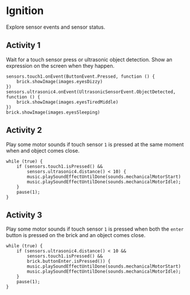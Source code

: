 # Ignition

Explore sensor events and sensor status.

## Activity 1

Wait for a touch sensor press or ultrasonic object detection. Show an expression on the screen when they happen.

```blocks
sensors.touch1.onEvent(ButtonEvent.Pressed, function () {
    brick.showImage(images.eyesDizzy)
})
sensors.ultrasonic4.onEvent(UltrasonicSensorEvent.ObjectDetected, function () {
    brick.showImage(images.eyesTiredMiddle)
})
brick.showImage(images.eyesSleeping)
```

## Activity 2

Play some motor sounds if touch sensor `1` is pressed at the same moment when and object comes close.

```blocks
while (true) {
    if (sensors.touch1.isPressed() &&
        sensors.ultrasonic4.distance() < 10) {
        music.playSoundEffectUntilDone(sounds.mechanicalMotorStart)
        music.playSoundEffectUntilDone(sounds.mechanicalMotorIdle);
    }
    pause(1);
}
```

## Activity 3

Play some motor sounds if touch sensor `1` is pressed when both the `enter` button is pressed on the brick and an object comes close.

```blocks
while (true) {
    if (sensors.ultrasonic4.distance() < 10 &&
        sensors.touch1.isPressed() &&
        brick.buttonEnter.isPressed()) {
        music.playSoundEffectUntilDone(sounds.mechanicalMotorStart)
        music.playSoundEffectUntilDone(sounds.mechanicalMotorIdle);
    }
    pause(1);
}
```